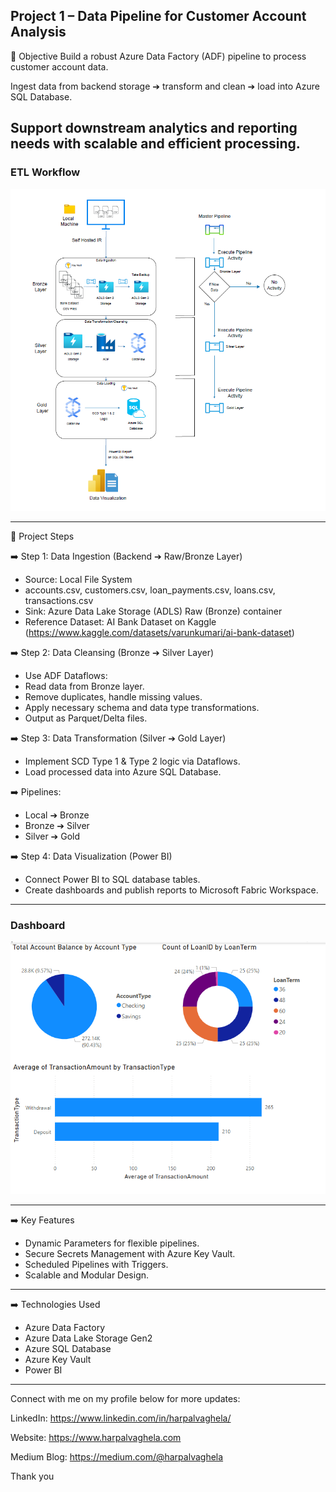 ## Project 1 – Data Pipeline for Customer Account Analysis
🎯 Objective
Build a robust Azure Data Factory (ADF) pipeline to process customer account data.

Ingest data from backend storage ➔ transform and clean ➔ load into Azure SQL Database.

Support downstream analytics and reporting needs with scalable and efficient processing.
---
### ETL Workflow
![ETLWorkflow](./ETLWorkflow.png)

---
🎯 Project Steps

➡️ Step 1: Data Ingestion (Backend ➔ Raw/Bronze Layer)

- Source: Local File System
- accounts.csv, customers.csv, loan_payments.csv, loans.csv, transactions.csv
- Sink: Azure Data Lake Storage (ADLS) Raw (Bronze) container
- Reference Dataset: AI Bank Dataset on Kaggle (https://www.kaggle.com/datasets/varunkumari/ai-bank-dataset)

➡️ Step 2: Data Cleansing (Bronze ➔ Silver Layer)

- Use ADF Dataflows:
- Read data from Bronze layer.
- Remove duplicates, handle missing values.
- Apply necessary schema and data type transformations.
- Output as Parquet/Delta files.

➡️ Step 3: Data Transformation (Silver ➔ Gold Layer)

- Implement SCD Type 1 & Type 2 logic via Dataflows.
- Load processed data into Azure SQL Database.

➡️ Pipelines:

- Local ➔ Bronze
- Bronze ➔ Silver
- Silver ➔ Gold

➡️ Step 4: Data Visualization (Power BI)

- Connect Power BI to SQL database tables.
- Create dashboards and publish reports to Microsoft Fabric Workspace.

---
### Dashboard
![Dashboard](./Dashboard.png)

---

➡️ Key Features

- Dynamic Parameters for flexible pipelines.
- Secure Secrets Management with Azure Key Vault.
- Scheduled Pipelines with Triggers.
- Scalable and Modular Design.

---

➡️ Technologies Used

- Azure Data Factory
- Azure Data Lake Storage Gen2
- Azure SQL Database
- Azure Key Vault
- Power BI

-------------------------------------------------------
Connect with me on my profile below for more updates:
 
LinkedIn: https://www.linkedin.com/in/harpalvaghela/

Website: https://www.harpalvaghela.com

Medium Blog: https://medium.com/@harpalvaghela

Thank you
